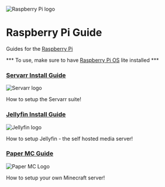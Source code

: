![Raspberry Pi logo](https://upload.wikimedia.org/wikipedia/en/c/cb/Raspberry_Pi_Logo.svg)

# Raspberry Pi Guide

Guides for the [Raspberry Pi](https://raspberrypi.com/)

*** To use, make sure to have [Raspberry Pi OS](https://www.raspberrypi.com/software/operating-systems/) lite installed ***

### [Servarr Install Guide](servarr.md)
![Servarr logo](https://avatars.githubusercontent.com/u/57051827?s=200&v=4)

How to setup the Servarr suite!

### [Jellyfin Install Guide](jellyfin.md)
![Jellyfin logo](https://avatars.githubusercontent.com/u/45698031?s=200&v=4)

How to setup Jellyfin - the self hosted media server!

### [Paper MC Guide](papermc.md)
![Paper MC Logo](https://avatars.githubusercontent.com/u/7608950?s=200&v=4)

How to setup your own Minecraft server!
